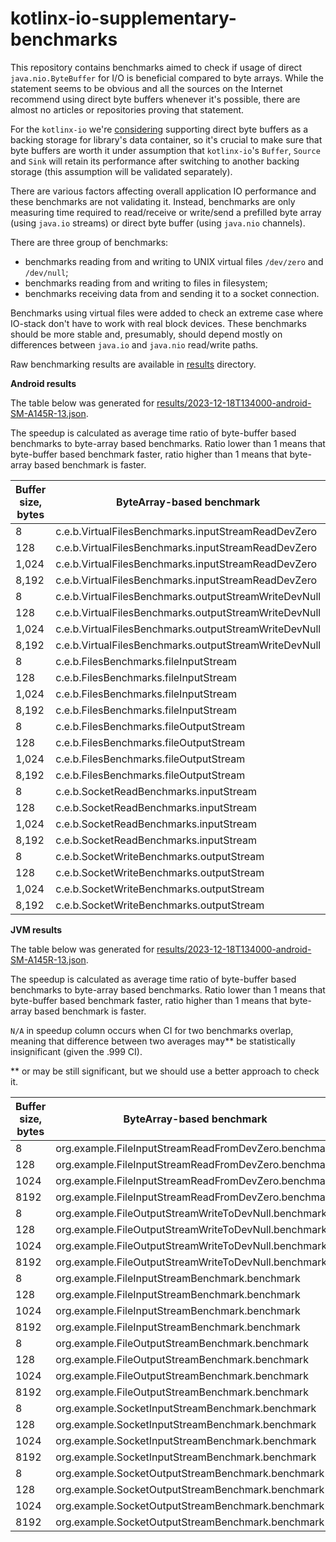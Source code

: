 # kotlinx-io-supplementary-benchmarks

This repository contains benchmarks aimed to check if usage of direct `java.nio.ByteBuffer` for I/O
is beneficial compared to byte arrays. While the statement seems to be obvious and all the sources
on the Internet recommend using direct byte buffers whenever it's possible, there are almost no
articles or repositories proving that statement.

For the `kotlinx-io` we're [considering](https://github.com/Kotlin/kotlinx-io/issues/239) supporting
direct byte buffers as a backing storage for library's data container, so it's crucial to make sure
that byte buffers are worth it under assumption that `kotlinx-io`'s `Buffer`, `Source` and `Sink`
will retain its performance after switching to another backing storage (this assumption will be
validated separately).

There are various factors affecting overall application IO performance and these benchmarks are not
validating it. Instead, benchmarks are only measuring time required to read/receive or write/send
a prefilled byte array (using `java.io` streams) or direct byte buffer (using `java.nio` channels).

There are three group of benchmarks:
- benchmarks reading from and writing to UNIX virtual files `/dev/zero` and `/dev/null`;
- benchmarks reading from and writing to files in filesystem;
- benchmarks receiving data from and sending it to a socket connection.

Benchmarks using virtual files were added to check an extreme case where IO-stack don't have to
work with real block devices. These benchmarks should be more stable and, presumably, should depend
mostly on differences between `java.io` and `java.nio` read/write paths.

Raw benchmarking results are available in [results](results) directory.

**Android results**

The table below was generated for [results/2023-12-18T134000-android-SM-A145R-13.json](results/2023-12-18T134000-android-SM-A145R-13.json).

The speedup is calculated as average time ratio of byte-buffer based benchmarks to byte-array based benchmarks.
Ratio lower than 1 means that byte-buffer based benchmark faster, ratio higher than 1 means that byte-array based benchmark is faster.

|Buffer size, bytes|ByteArray-based benchmark|Average time, ns/op|0.999-CI, ns/op|ByteBuffer-based benchmark|Average time, ns/op|0.999-CI, ns/op|Speedup|
|------------------------|------------------|-------------------|---------------|--------------------------|------------------|-------------------|-------|
|8|c.e.b.VirtualFilesBenchmarks.inputStreamReadDevZero|3773.386|±61.152|c.e.b.VirtualFilesBenchmarks.fileChannelReadDevZero|1686.772|±0.712|0.447|
|128|c.e.b.VirtualFilesBenchmarks.inputStreamReadDevZero|3869.382|±53.221|c.e.b.VirtualFilesBenchmarks.fileChannelReadDevZero|1696.630|±0.715|0.438|
|1,024|c.e.b.VirtualFilesBenchmarks.inputStreamReadDevZero|4114.704|±40.706|c.e.b.VirtualFilesBenchmarks.fileChannelReadDevZero|1801.493|±0.761|0.437|
|8,192|c.e.b.VirtualFilesBenchmarks.inputStreamReadDevZero|6704.139|±50.325|c.e.b.VirtualFilesBenchmarks.fileChannelReadDevZero|2735.855|±1.247|0.408|
|8|c.e.b.VirtualFilesBenchmarks.outputStreamWriteDevNull|4168.081|±346.301|c.e.b.VirtualFilesBenchmarks.fileChannelWriteDevNull|1977.860|±1.633|0.474|
|128|c.e.b.VirtualFilesBenchmarks.outputStreamWriteDevNull|4479.640|±54.961|c.e.b.VirtualFilesBenchmarks.fileChannelWriteDevNull|1957.978|±0.909|0.437|
|1,024|c.e.b.VirtualFilesBenchmarks.outputStreamWriteDevNull|4533.645|±54.566|c.e.b.VirtualFilesBenchmarks.fileChannelWriteDevNull|1963.666|±0.894|0.433|
|8,192|c.e.b.VirtualFilesBenchmarks.outputStreamWriteDevNull|5386.453|±75.642|c.e.b.VirtualFilesBenchmarks.fileChannelWriteDevNull|1957.937|±0.828|0.363|
|8|c.e.b.FilesBenchmarks.fileInputStream|4015.961|±76.995|c.e.b.FilesBenchmarks.fileChannelRead|1750.668|±7.555|0.435|
|128|c.e.b.FilesBenchmarks.fileInputStream|4193.847|±68.058|c.e.b.FilesBenchmarks.fileChannelRead|1825.418|±1.430|0.435|
|1,024|c.e.b.FilesBenchmarks.fileInputStream|4932.476|±70.408|c.e.b.FilesBenchmarks.fileChannelRead|2330.664|±16.985|0.472|
|8,192|c.e.b.FilesBenchmarks.fileInputStream|10591.754|±72.919|c.e.b.FilesBenchmarks.fileChannelRead|6095.612|±68.536|0.575|
|8|c.e.b.FilesBenchmarks.fileOutputStream|6496.406|±263.772|c.e.b.FilesBenchmarks.fileChannelWrite|3188.997|±32.938|0.490|
|128|c.e.b.FilesBenchmarks.fileOutputStream|7021.836|±244.318|c.e.b.FilesBenchmarks.fileChannelWrite|3431.759|±58.971|0.488|
|1,024|c.e.b.FilesBenchmarks.fileOutputStream|8608.663|±226.394|c.e.b.FilesBenchmarks.fileChannelWrite|3560.844|±17.192|0.413|
|8,192|c.e.b.FilesBenchmarks.fileOutputStream|18458.610|±350.824|c.e.b.FilesBenchmarks.fileChannelWrite|5263.322|±55.681|0.285|
|8|c.e.b.SocketReadBenchmarks.inputStream|5981.188|±67.039|c.e.b.SocketReadBenchmarks.channel|2077.462|±27.062|0.347|
|128|c.e.b.SocketReadBenchmarks.inputStream|6492.154|±62.013|c.e.b.SocketReadBenchmarks.channel|2172.125|±10.489|0.334|
|1,024|c.e.b.SocketReadBenchmarks.inputStream|8015.609|±76.097|c.e.b.SocketReadBenchmarks.channel|2889.347|±12.995|0.360|
|8,192|c.e.b.SocketReadBenchmarks.inputStream|12167.877|±102.898|c.e.b.SocketReadBenchmarks.channel|10007.487|±706.403|0.822|
|8|c.e.b.SocketWriteBenchmarks.outputStream|8749.613|±125.335|c.e.b.SocketWriteBenchmarks.channel|3109.160|±101.096|0.355|
|128|c.e.b.SocketWriteBenchmarks.outputStream|8984.040|±162.009|c.e.b.SocketWriteBenchmarks.channel|3006.751|±101.727|0.334|
|1,024|c.e.b.SocketWriteBenchmarks.outputStream|9740.933|±199.402|c.e.b.SocketWriteBenchmarks.channel|3981.524|±114.510|0.408|
|8,192|c.e.b.SocketWriteBenchmarks.outputStream|14039.597|±131.971|c.e.b.SocketWriteBenchmarks.channel|7287.122|±144.416|0.519|

**JVM results**

The table below was generated for [results/2023-12-18T134000-android-SM-A145R-13.json](results/2023-12-18T134000-android-SM-A145R-13.json).

The speedup is calculated as average time ratio of byte-buffer based benchmarks to byte-array based benchmarks.
Ratio lower than 1 means that byte-buffer based benchmark faster, ratio higher than 1 means that byte-array based benchmark is faster.

`N/A` in speedup column occurs when CI for two benchmarks overlap, meaning that difference between two averages may** be statistically insignificant (given the .999 CI).

** or may be still significant, but we should use a better approach to check it.

|Buffer size, bytes|ByteArray-based benchmark|Average time, ns/op|0.999-CI, ns/op|ByteBuffer-based benchmark|Average time, ns/op|0.999-CI, ns/op|Speedup|
|------------------------|------------------|-------------------|---------------|--------------------------|------------------|-------------------|-------|
|8|org.example.FileInputStreamReadFromDevZero.benchmark|434.761651|±12.327|org.example.FileChannelReadFromDevZero.benchmark|419.773|±8.539|N/A|
|128|org.example.FileInputStreamReadFromDevZero.benchmark|464.540388|±17.038|org.example.FileChannelReadFromDevZero.benchmark|430.508|±21.518|N/A|
|1024|org.example.FileInputStreamReadFromDevZero.benchmark|479.628879|±9.633|org.example.FileChannelReadFromDevZero.benchmark|445.044|±11.855|0.928|
|8192|org.example.FileInputStreamReadFromDevZero.benchmark|695.258074|±9.960|org.example.FileChannelReadFromDevZero.benchmark|585.442|±1.484|0.842|
|8|org.example.FileOutputStreamWriteToDevNull.benchmark|427.341563|±23.610|org.example.FileChannelWriteToDevNull.benchmark|373.672|±4.955|0.874|
|128|org.example.FileOutputStreamWriteToDevNull.benchmark|421.559634|±1.326|org.example.FileChannelWriteToDevNull.benchmark|373.901|±9.284|0.887|
|1024|org.example.FileOutputStreamWriteToDevNull.benchmark|423.879188|±0.873|org.example.FileChannelWriteToDevNull.benchmark|372.180|±7.128|0.878|
|8192|org.example.FileOutputStreamWriteToDevNull.benchmark|544.751738|±9.478|org.example.FileChannelWriteToDevNull.benchmark|370.058|±7.731|0.679|
|8|org.example.FileInputStreamBenchmark.benchmark|768.221477|±9.863|org.example.FileChannelReadBenchmark.benchmark|733.899|±19.321|0.955|
|128|org.example.FileInputStreamBenchmark.benchmark|774.864774|±6.706|org.example.FileChannelReadBenchmark.benchmark|741.560|±7.309|0.957|
|1024|org.example.FileInputStreamBenchmark.benchmark|832.457618|±6.111|org.example.FileChannelReadBenchmark.benchmark|770.116|±12.333|0.925|
|8192|org.example.FileInputStreamBenchmark.benchmark|1555.881413|±14.063|org.example.FileChannelReadBenchmark.benchmark|1265.311|±23.348|0.813|
|8|org.example.FileOutputStreamBenchmark.benchmark|2415.642710|±8.221|org.example.FileChannelWriteBenchmark.benchmark|1111.296|±45.123|0.460|
|128|org.example.FileOutputStreamBenchmark.benchmark|2581.291673|±13.172|org.example.FileChannelWriteBenchmark.benchmark|1100.616|±5.480|0.426|
|1024|org.example.FileOutputStreamBenchmark.benchmark|3863.201074|±40.177|org.example.FileChannelWriteBenchmark.benchmark|1174.607|±26.775|0.304|
|8192|org.example.FileOutputStreamBenchmark.benchmark|19844.545290|±59.666|org.example.FileChannelWriteBenchmark.benchmark|2176.827|±165.007|0.110|
|8|org.example.SocketInputStreamBenchmark.benchmark|1004.442341|±26.231|org.example.SocketChannelReadBenchmark.benchmark|979.546|±15.658|N/A|
|128|org.example.SocketInputStreamBenchmark.benchmark|1046.511236|±9.962|org.example.SocketChannelReadBenchmark.benchmark|998.975|±11.193|0.955|
|1024|org.example.SocketInputStreamBenchmark.benchmark|1179.175931|±8.014|org.example.SocketChannelReadBenchmark.benchmark|1129.367|±13.140|0.958|
|8192|org.example.SocketInputStreamBenchmark.benchmark|3468.386942|±1539.722|org.example.SocketChannelReadBenchmark.benchmark|4366.602|±767.332|N/A|
|8|org.example.SocketOutputStreamBenchmark.benchmark|1899.676482|±45.576|org.example.SocketChannelWriteBenchmark.benchmark|1807.642|±27.942|0.952|
|128|org.example.SocketOutputStreamBenchmark.benchmark|1142.531536|±10.716|org.example.SocketChannelWriteBenchmark.benchmark|1126.650|±11.014|N/A|
|1024|org.example.SocketOutputStreamBenchmark.benchmark|1555.579764|±19.441|org.example.SocketChannelWriteBenchmark.benchmark|1530.851|±14.670|N/A|
|8192|org.example.SocketOutputStreamBenchmark.benchmark|2460.177158|±7.744|org.example.SocketChannelWriteBenchmark.benchmark|2454.384|±9.458|N/A|
